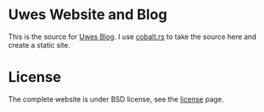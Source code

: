 # Uwes Website and Blog

This is the source for [Uwes Blog](https://uwe-arzt.de). I use 
[cobalt.rs](https://github.com/cobalt-org/cobalt.rs) to
take the source here and create a static site.

# License

The complete website is under BSD license, see the [license](https://uwe-arzt.de/bsd-license) page.
